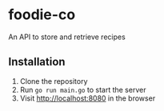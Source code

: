 # foodie-co
An API to store and retrieve recipes

## Installation
1. Clone the repository
2. Run `go run main.go` to start the server
3. Visit [http://localhost:8080](http://localhost:8080) in the browser
